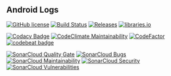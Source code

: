 ## Android Logs

[![GitHub license](https://img.shields.io/github/license/xRahul/Android-Logs.svg)](https://github.com/xRahul/Android-Logs/blob/master/License.txt)
[![Build Status](https://travis-ci.org/xRahul/Android-Logs.svg?branch=master)](https://travis-ci.org/xRahul/Android-Logs)
[![Releases](https://img.shields.io/github/release/xRahul/Android-Logs.svg)](https://github.com/xRahul/Android-Logs/releases/latest)
[![libraries.io](https://img.shields.io/librariesio/github/xRahul/Android-Logs.svg)](https://libraries.io/github/xRahul/Android-Logs)

[![Codacy Badge](https://api.codacy.com/project/badge/Grade/0ea384905c664fd9b05e97a08feee4c0)](https://www.codacy.com/app/xRahul/Android-Logs)
[![CodeClimate Maintainability](https://api.codeclimate.com/v1/badges/0cd4f3ad55d1011b7057/maintainability)](https://codeclimate.com/github/xRahul/Android-Logs/maintainability)
[![CodeFactor](https://www.codefactor.io/repository/github/xrahul/android-logs/badge)](https://www.codefactor.io/repository/github/xrahul/android-logs)
[![codebeat badge](https://codebeat.co/badges/8c79c3fd-b214-4080-9ff5-50106e44ecc5)](https://codebeat.co/projects/github-com-xrahul-android-logs-master)

[![SonarCloud Quality Gate](https://sonarcloud.io/api/project_badges/measure?project=Android-Logs%3Aapp&metric=alert_status)](https://sonarcloud.io/dashboard?id=Android-Logs%3Aapp)
[![SonarCloud Bugs](https://sonarcloud.io/api/project_badges/measure?project=Android-Logs%3Aapp&metric=bugs)](https://sonarcloud.io/dashboard?id=Android-Logs%3Aapp)
[![SonarCloud Maintainability](https://sonarcloud.io/api/project_badges/measure?project=Android-Logs%3Aapp&metric=sqale_rating)](https://sonarcloud.io/dashboard?id=Android-Logs%3Aapp)
[![SonarCloud Security](https://sonarcloud.io/api/project_badges/measure?project=Android-Logs%3Aapp&metric=security_rating)](https://sonarcloud.io/dashboard?id=Android-Logs%3Aapp)
[![SonarCloud Vulnerabilities](https://sonarcloud.io/api/project_badges/measure?project=Android-Logs%3Aapp&metric=vulnerabilities)](https://sonarcloud.io/dashboard?id=Android-Logs%3Aapp)
